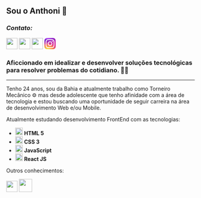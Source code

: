 <h2>Sou o Anthoni 👋 </h2>

<h3><i>Contato:</i></h3>

<a href="https://www.linkedin.com/in/anthoni-santana-657b7316a/" target="_blank"><img src="https://cdn.jsdelivr.net/gh/devicons/devicon/icons/linkedin/linkedin-original.svg" width="30" height="30"></a>
<a href="mailto:anthoniedu17@gmail.com" target="_blank"><img src="https://cdn.icon-icons.com/icons2/272/PNG/512/Gmail_29991.png" width="30" height="30"></a>
<a href="mailto:anthoniedu@hotmail.com" target="_blank"><img src="https://cdn.icon-icons.com/icons2/2397/PNG/512/microsoft_office_outlook_logo_icon_145721.png" width="30" height="30"></a>
<a href="https://www.instagram.com/anthoni.apenas" target="_blank"><img src="https://raw.githubusercontent.com/wle8300/instagram-logo/874dffb6fe7e064ae524959b47dae15d6ffcf224/logo.svg" width="30" height="30"/></a>

<h3>Aficcionado em idealizar e desenvolver soluções tecnológicas para resolver problemas do cotidiano. 👨‍💻</h3>
<hr>
<p>Tenho 24 anos, sou da Bahia e atualmente trabalho como Torneiro Mecânico ⚙️ mas desde adolescente que tenho afinidade com a área de tecnologia e estou buscando uma oportunidade de seguir carreira na área de desenvolvimento Web e/ou Mobile. 
<p>Atualmente estudando desenvolvimento FrontEnd com as tecnologias:</p>

<ul>
  <li><img src="https://cdn.jsdelivr.net/gh/devicons/devicon/icons/html5/html5-original.svg" width="20" height="20"/> <strong>HTML 5</strong></li>
  <li><img src="https://cdn.jsdelivr.net/gh/devicons/devicon/icons/css3/css3-original.svg" width="20" height="20"/> <strong>CSS 3</strong></li>
  <li><img src="https://cdn.jsdelivr.net/gh/devicons/devicon/icons/javascript/javascript-original.svg" width="20" height="20"/> <strong>JavaScript</strong></li>
  <li><img src="https://cdn.jsdelivr.net/gh/devicons/devicon/icons/react/react-original.svg" width="20" height="20"/> <strong>React JS</strong>
</ul>

<p> Outros conhecimentos: </p>
<div>
<img src="https://cdn.jsdelivr.net/gh/devicons/devicon/icons/nodejs/nodejs-original.svg" width="30" height="30"/>
<img src="https://cdn.jsdelivr.net/gh/devicons/devicon/icons/mysql/mysql-original-wordmark.svg" width="35" height="35"/>
</div>
